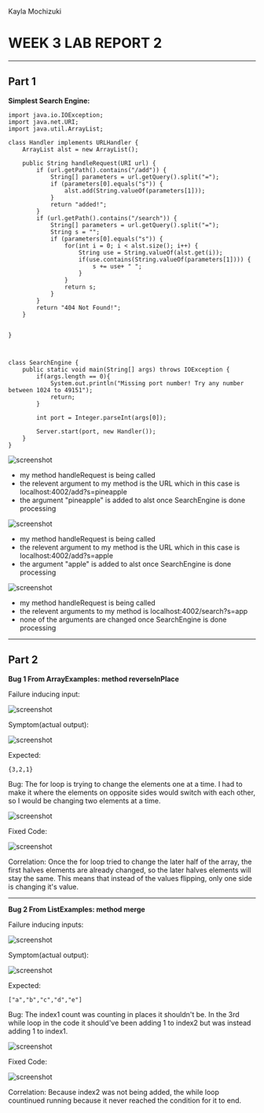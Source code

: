Kayla Mochizuki 

# WEEK 3 LAB REPORT 2

---

## Part 1

**Simplest Search Engine:**
```
import java.io.IOException;
import java.net.URI;
import java.util.ArrayList;

class Handler implements URLHandler {
    ArrayList alst = new ArrayList();

    public String handleRequest(URI url) {
        if (url.getPath().contains("/add")) {
            String[] parameters = url.getQuery().split("=");
            if (parameters[0].equals("s")) {
                alst.add(String.valueOf(parameters[1]));
            }
            return "added!";
        }
        if (url.getPath().contains("/search")) {
            String[] parameters = url.getQuery().split("=");
            String s = "";
            if (parameters[0].equals("s")) {
                for(int i = 0; i < alst.size(); i++) {
                    String use = String.valueOf(alst.get(i));
                    if(use.contains(String.valueOf(parameters[1]))) {
                        s += use+ " ";
                    }
                }
                return s;
            }
        }
        return "404 Not Found!";
    } 

         
}



class SearchEngine {
    public static void main(String[] args) throws IOException {
        if(args.length == 0){
            System.out.println("Missing port number! Try any number between 1024 to 49151");
            return;
        }

        int port = Integer.parseInt(args[0]);

        Server.start(port, new Handler());
    }
}
```
![screenshot](searchEngineAddPineapple.png)

- my method handleRequest is being called
- the relevent argument to my method is the URL which in this case is localhost:4002/add?s=pineapple
- the argument "pineapple" is added to alst once SearchEngine is done processing

![screenshot](searchEngineAddApple.png)

- my method handleRequest is being called
- the relevent argument to my method is the URL which in this case is localhost:4002/add?s=apple
- the argument "apple" is added to alst once SearchEngine is done processing

![screenshot](searchEngineSearchApp.png)

- my method handleRequest is being called
- the relevent arguments to my method is localhost:4002/search?s=app
- none of the arguments are changed once SearchEngine is done processing


---

## Part 2

**Bug 1 From ArrayExamples: method reverseInPlace**

Failure inducing input:

![screenshot](junitTestRIP.png)

Symptom(actual output): 

![screenshot](junitTestRIPOutput.png)

Expected: 
```
{3,2,1}
```
Bug: The for loop is trying to change the elements one at a time. I had to make it where the elements on opposite sides would switch with each other, so I would be changing two elements at a time.

![screenshot](RIPCode.png)

Fixed Code:

![screenshot](RIPFixedCode.png)

Correlation: Once the for loop tried to change the later half of the array, the first halves elements are already changed, so the later halves elements will stay the same. This means that instead of the values flipping, only one side is changing it's value.

---

**Bug 2 From ListExamples: method merge**

Failure inducing inputs:  

![screenshot](junitTestTM.png)

Symptom(actual output): 

![screenshot](TMOutputU.png)

Expected:
```
["a","b","c","d","e"]
```
Bug: The index1 count was counting in places it shouldn't be. In the 3rd while loop in the code it should've been adding 1 to index2 but was instead adding 1 to index1.

![screenshot](MBadCode.png)

Fixed Code:

![screenshot](MFixedCode.png)


Correlation: Because index2 was not being added, the while loop countinued running because it never reached the condition for it to end.



